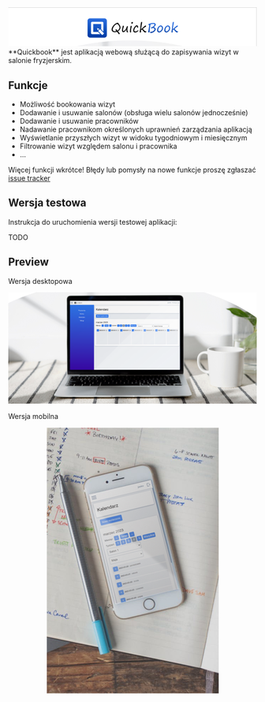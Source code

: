 <img src="./public/title.png">
**Quickbook** jest aplikacją webową służącą do zapisywania wizyt w salonie fryzjerskim.

## Funkcje

- Możliwość bookowania wizyt
- Dodawanie i usuwanie salonów (obsługa wielu salonów jednocześnie)
- Dodawanie i usuwanie pracowników
- Nadawanie pracownikom określonych uprawnień zarządzania aplikacją
- Wyświetlanie przyszłych wizyt w widoku tygodniowym i miesięcznym
- Filtrowanie wizyt względem salonu i pracownika
- ...

Więcej funkcji wkrótce! Błędy lub pomysły na nowe funkcje proszę zgłaszać [issue tracker](https://github.com/House079/adzf_sda/issues)

## Wersja testowa

Instrukcja do uruchomienia wersji testowej aplikacji:

TODO

## Preview

Wersja desktopowa

<p align="center">
  <img src="./public/main.png">
</p>

Wersja mobilna

<p align="center">
  <img src="./public/mobile.png">
</p>
